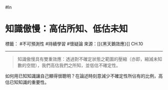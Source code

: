 #ln 
# 知識傲慢：高估所知、低估未知
標籤： #不可預測性 #持續學習 #懷疑論 
來源：[[《黑天鵝效應》]] CH.10

---

> 知識傲慢具有雙重效應：透過對不確定狀態之範圍的壓縮（亦即，縮減未知數的空間），我們高估我們之所知，並低估不確定性。

如何用已知知識讓自己顯得很聰明？在論述時刻意減少不確定性所佔有的比例，高估已知知識的重要性。